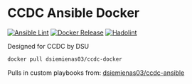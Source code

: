 # CCDC Ansible Docker

[![Ansible Lint](https://github.com/dsiemienas03/ccdc-ansible/actions/workflows/ansible_lint.yml/badge.svg)](https://github.com/dsiemienas03/ccdc-ansible/actions/workflows/ansible_lint.yml)
[![Docker Release](https://github.com/dsiemienas03/ccdc-docker/actions/workflows/docker_release.yml/badge.svg)](https://github.com/dsiemienas03/ccdc-docker/actions/workflows/docker_release.yml)
[![Hadolint](https://github.com/dsiemienas03/ccdc-docker/actions/workflows/hadolint.yml/badge.svg?branch=main)](https://github.com/dsiemienas03/ccdc-docker/actions/workflows/hadolint.yml)

Designed for CCDC by DSU

```bash
docker pull dsiemienas03/ccdc-docker
```

Pulls in custom playbooks from: [dsiemienas03/ccdc-ansible](https://github.com/dsiemienas03/ccdc-ansible)
